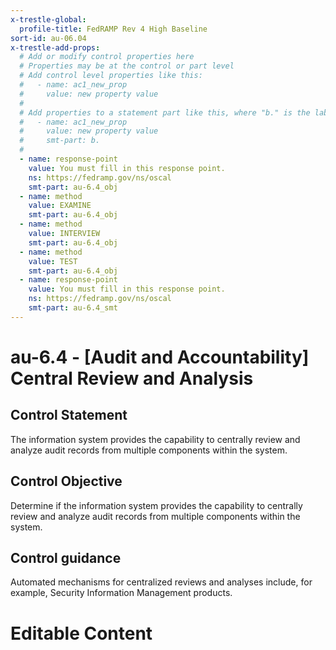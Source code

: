 ```yaml
---
x-trestle-global:
  profile-title: FedRAMP Rev 4 High Baseline
sort-id: au-06.04
x-trestle-add-props:
  # Add or modify control properties here
  # Properties may be at the control or part level
  # Add control level properties like this:
  #   - name: ac1_new_prop
  #     value: new property value
  #
  # Add properties to a statement part like this, where "b." is the label of the target statement part
  #   - name: ac1_new_prop
  #     value: new property value
  #     smt-part: b.
  #
  - name: response-point
    value: You must fill in this response point.
    ns: https://fedramp.gov/ns/oscal
    smt-part: au-6.4_obj
  - name: method
    value: EXAMINE
    smt-part: au-6.4_obj
  - name: method
    value: INTERVIEW
    smt-part: au-6.4_obj
  - name: method
    value: TEST
    smt-part: au-6.4_obj
  - name: response-point
    value: You must fill in this response point.
    ns: https://fedramp.gov/ns/oscal
    smt-part: au-6.4_smt
---
```


# au-6.4 - \[Audit and Accountability\] Central Review and Analysis

## Control Statement

The information system provides the capability to centrally review and analyze audit records from multiple components within the system.

## Control Objective

Determine if the information system provides the capability to centrally review and analyze audit records from multiple components within the system.

## Control guidance

Automated mechanisms for centralized reviews and analyses include, for example, Security Information Management products.

# Editable Content

<!-- Make additions and edits below -->
<!-- The above represents the contents of the control as received by the profile, prior to additions. -->
<!-- If the profile makes additions to the control, they will appear below. -->
<!-- The above markdown may not be edited but you may edit the content below, and/or introduce new additions to be made by the profile. -->
<!-- If there is a yaml header at the top, parameter values may be edited. Use --set-parameters to incorporate the changes during assembly. -->
<!-- The content here will then replace what is in the profile for this control, after running profile-assemble. -->
<!-- The added parts in the profile for this control are below.  You may edit them and/or add new ones. -->
<!-- Each addition must have a heading either of the form ## Control my_addition_name -->
<!-- or ## Part a. (where the a. refers to one of the control statement labels.) -->
<!-- "## Control" parts are new parts added after the statement part. -->
<!-- "## Part" parts are new parts added into the top-level statement part with that label. -->
<!-- Subparts may be added with nested hash levels of the form ### My Subpart Name -->
<!-- underneath the parent ## Control or ## Part being added -->
<!-- See https://ibm.github.io/compliance-trestle/tutorials/ssp_profile_catalog_authoring/ssp_profile_catalog_authoring for guidance. -->
